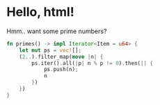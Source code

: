 # Hello, html!

Hmm.. want some prime numbers?

```rust
fn primes() -> impl Iterator<Item = u64> {
    let mut ps = vec![];
    (2..).filter_map(move |n| {
        ps.iter().all(|p| n % p != 0).then(|| {
            ps.push(n);
            n
        })
    })
}
```
